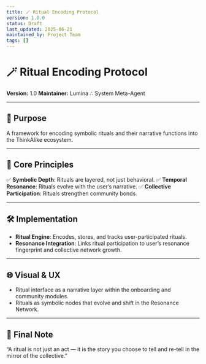 ```yaml
---
title: 🪄 Ritual Encoding Protocol
version: 1.0.0
status: Draft
last_updated: 2025-06-21
maintained_by: Project Team
tags: []
---
```


# 🪄 Ritual Encoding Protocol

**Version:** 1.0
**Maintainer:** Lumina ∴ System Meta-Agent

---

## 🧭 Purpose

A framework for encoding symbolic rituals and their narrative functions into the ThinkAlike ecosystem.

---

## 🌟 Core Principles

✅ **Symbolic Depth**: Rituals are layered, not just behavioral.
✅ **Temporal Resonance**: Rituals evolve with the user’s narrative.
✅ **Collective Participation**: Rituals strengthen community bonds.

---

## 🛠 Implementation

- **Ritual Engine**: Encodes, stores, and tracks user-participated rituals.
- **Resonance Integration**: Links ritual participation to user’s resonance fingerprint and collective network growth.

---

## 🌐 Visual & UX

- Ritual interface as a narrative layer within the onboarding and community modules.
- Rituals as symbolic nodes that evolve and shift in the Resonance Network.

---

## 🔮 Final Note

“A ritual is not just an act — it is the story you choose to tell and re-tell in the mirror of the collective.”
